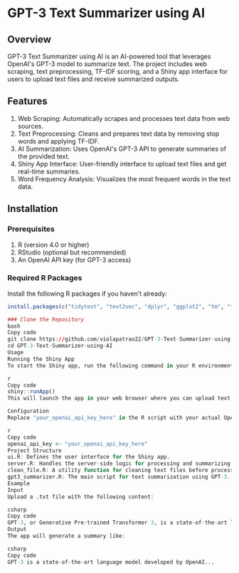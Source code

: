 # GPT-3 Text Summarizer using AI

## Overview

GPT-3 Text Summarizer using AI is an AI-powered tool that leverages OpenAI's GPT-3 model to summarize text. The project includes web scraping, text preprocessing, TF-IDF scoring, and a Shiny app interface for users to upload text files and receive summarized outputs.

## Features
1. Web Scraping: Automatically scrapes and processes text data from web sources.
2. Text Preprocessing: Cleans and prepares text data by removing stop words and applying TF-IDF.
3. AI Summarization: Uses OpenAI's GPT-3 API to generate summaries of the provided text.
4. Shiny App Interface: User-friendly interface to upload text files and get real-time summaries.
5. Word Frequency Analysis: Visualizes the most frequent words in the text data.

## Installation

### Prerequisites
1. R (version 4.0 or higher)
2. RStudio (optional but recommended)
3. An OpenAI API key (for GPT-3 access)

### Required R Packages
Install the following R packages if you haven't already:
```r
install.packages(c("tidytext", "text2vec", "dplyr", "ggplot2", "tm", "tokenizers", "stringr", "rvest", "httr", "jsonlite", "shiny", "reticulate"))

### Clone the Repository
bash
Copy code
git clone https://github.com/violapatrao22/GPT-3-Text-Summarizer-using-AI.git
cd GPT-3-Text-Summarizer-using-AI
Usage
Running the Shiny App
To start the Shiny app, run the following command in your R environment:

r
Copy code
shiny::runApp()
This will launch the app in your web browser where you can upload text files and generate summaries.

Configuration
Replace "your_openai_api_key_here" in the R script with your actual OpenAI API key:

r
Copy code
openai_api_key <- "your_openai_api_key_here"
Project Structure
ui.R: Defines the user interface for the Shiny app.
server.R: Handles the server-side logic for processing and summarizing the text.
clean_file.R: A utility function for cleaning text files before processing.
gpt3_summarizer.R: The main script for text summarization using GPT-3.
Example
Input
Upload a .txt file with the following content:

csharp
Copy code
GPT-3, or Generative Pre-trained Transformer 3, is a state-of-the-art language model developed by OpenAI...
Output
The app will generate a summary like:

csharp
Copy code
GPT-3 is a state-of-the-art language model developed by OpenAI...

